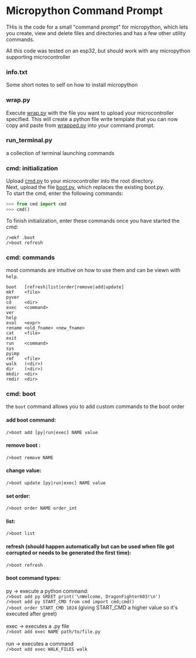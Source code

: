 # Micropython Command Prompt

THis is the code for a small "command prompt" for micropython, which lets you create, view and delete
files and directories and has a few other utility commands.

All this code was tested on an esp32, but should work with any micropython supporting
microcontroller

### info.txt
Some short notes to self on how to install micropython

### wrap.py
Execute [wrap.py](wrap.py) with the file you want to upload your microcontroller
specified. This will create a python file write template that you can now copy and 
paste from [wrapped.py](wrapped.py) into your command prompt.

### run_terminal.py
a collection of terminal launching commands

### cmd: initialization
Upload [cmd.py](cmd.py) to your microcontroller into the root directory.<br>
Next, upload the file [boot.py](boot.py), which replaces the  existing boot.py.<br>
To start the cmd, enter the following commands:
```py
>>> from cmd import cmd
>>> cmd()
```
To finish initialization, enter these commands once you have started the cmd:
```
/>mkf .boot
/>boot refresh
```
### cmd: commands
most commands are intuitive on how to use them and can be viewn with `help`.
```
boot   [refresh|list|order|remove|add|update]
mkf    <file>
pyver
cd     <dir>
exec   <command>
ver
help
eval   <expr>
rename <old_fname> <new_fname>
cat    <file>
exit
run    <command>
sys
pyimp
rmf    <file>
walk   (<dir>)
dir    (<dir>)
mkdir  <dir>
rmdir  <dir>
```

### cmd: boot
the `boot` command allows you to add custom commands to the boot order
#### add boot command:
`/>boot add [py|run|exec] NAME value`
#### remove boot :
`/>boot remove NAME`
#### change value:
`/>boot update [py|run|exec] NAME value`
#### set order:
`/>boot order NAME order_int`
#### list:
`/>boot list`
#### refresh (should happen automatically but can be used when file got corrupted or needs to be generated the first time):
`/>boot refresh`
#### boot command types:
py -> execute a python command:<br>
`/>boot add py GREET print('\nWelcome, DragonFighter603!\n')`<br>
`/>boot add py START_CMD from cmd import cmd;cmd()`<br>
`/>boot order START_CMD 1024` (giving START_CMD a higher value so it's executed after greet)<br>
<br>
exec -> executes a .py file<br>
`/>boot add exec NAME path/to/file.py`<br>
<br>
run -> executes a command<br>
`/>boot add exec WALK_FILES walk`<br>
